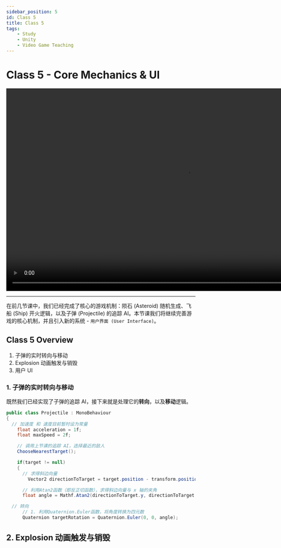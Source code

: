 ```yaml
---
sidebar_position: 5
id: Class 5
title: Class 5
tags:
    - Study
    - Unity
    - Video Game Teaching
---
```


# Class 5 - Core Mechanics & UI

<video width="960" height="540" controls>
  <source src="https://pub-25034b877a7f48ba91623467da545f22.r2.dev/05_UI.mp4" />
</video>

---

在前几节课中，我们已经完成了核心的游戏机制：陨石 (Asteroid) 随机生成、飞船 (Ship) 开火逻辑，以及子弹 (Projectile) 的追踪 AI。本节课我们将继续完善游戏的核心机制，并且引入新的系统 - `用户界面 (User Interface)`。

## Class 5 Overview

1. 子弹的实时转向与移动
2. Explosion 动画触发与销毁
3. 用户 UI

### 1. 子弹的实时转向与移动

既然我们已经实现了子弹的追踪 AI，接下来就是处理它的**转向**，以及**移动**逻辑。

```csharp title="Projectile.cs"
public class Projectile : MonoBehaviour
{
  // 加速度 和 速度目前暂时设为常量
    float acceleration = 1f;
    float maxSpeed = 2f;

    // 调用上节课的追踪 AI，选择最近的敌人
    ChooseNearestTarget();

    if(target != null)
    {
      // 求得斜边向量
        Vector2 directionToTarget = target.position - transform.position;

      // 利用Atan2函数（即反正切函数），求得斜边向量与 x 轴的夹角
      float angle = Mathf.Atan2(directionToTarget.y, directionToTarget.x) * Mathf.Rad2Deg;

  // 转向
      // 1. 利用Quaternion.Euler函数，将角度转换为四元数
      Quaternion targetRotation = Quaternion.Euler(0, 0, angle);

```

## 2. Explosion 动画触发与销毁
